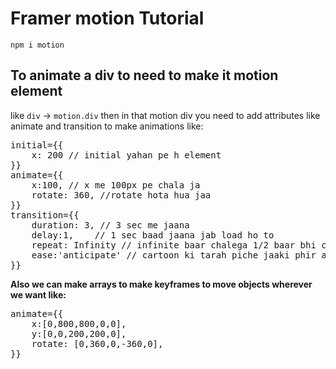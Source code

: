 # Framer motion Tutorial
`npm i motion`

## To animate a div to need to make it motion element
like `div` -> `motion.div`
then in that motion div you need to add attributes like animate and transition to make animations
like:
<pre>
initial={{
    x: 200 // initial yahan pe h element
}}
animate={{
    x:100, // x me 100px pe chala ja
    rotate: 360, //rotate hota hua jaa
}}
transition={{
    duration: 3, // 3 sec me jaana
    delay:1,    // 1 sec baad jaana jab load ho to
    repeat: Infinity // infinite baar chalega 1/2 baar bhi chala skte h
    ease:'anticipate' // cartoon ki tarah piche jaaki phir aage jaega
}}
</pre>
**Also we can make arrays to make keyframes to move objects wherever we want like:**
<pre>
animate={{
    x:[0,800,800,0,0],
    y:[0,0,200,200,0],
    rotate: [0,360,0,-360,0],
}}
</pre>
